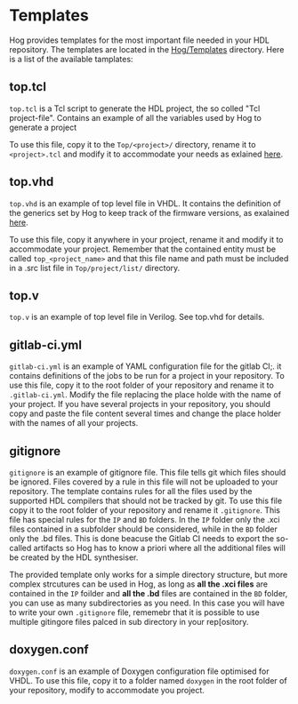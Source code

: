 # Templates

Hog provides templates for the most important file needed in your HDL repository.
The templates are located in the [Hog/Templates](https://gitlab.cern.ch/hog/Hog/-/tree/master/Templates) directory.
Here is a list of the available tamplates:

## top.tcl
`top.tcl` is a Tcl script to generate the HDL project, the so colled "Tcl project-file".
Contains an example of all the variables used by Hog to generate a project

To use this file, copy it to the `Top/<project>/` directory, rename it to `<project>.tcl`  and modify it to accommodate your needs as exlained [here](../01-Project-Tcl).

## top.vhd
`top.vhd` is an example of top level file in VHDL. It contains the definition of the generics set by Hog to keep track of the firmware versions, as exalained [here](../03-parameters-genercis).

To use this file, copy it anywhere in your project, rename it and modify it to accommodate your project. Remember that the contained entity must be called `top_<project_name>` and that this file name and path must be included in a .src list file in `Top/project/list/` directory.

## top.v
`top.v`  is an	example of top level file in Verilog. See top.vhd for details.

## gitlab-ci.yml
`gitlab-ci.yml` is an example of YAML configuration file for the gitlab CI;\. it contains definitions of the jobs to be run for a project in your repository. To use this file, copy it to the root folder of your repository and rename it to `.gitlab-ci.yml`. Modify the file replacing the place holde with the name of your project. If you have several projects in your repository, you should copy and paste the file content several times and change the place holder with the names of all your projects. 

## gitignore
`gitignore` is an example of gitignore file. This file tells git which files should be ignored. Files covered by a rule in this file will not be uploaded to your repository.
The template contains rules for all the files used by the supported HDL compilers that should not be tracked by git. To use this file copy it to the root folder of your repository and rename it `.gitignore`.
This file has special rules for the `IP` and `BD` folders. In the `IP` folder only the .xci files contained in a subfolder should be considered, while in the `BD` folder only the .bd files. This is done beacuse the Gitlab CI needs to export the so-called artifacts so Hog has to know a priori where all the additional files will be created by the HDL synthesiser.

The provided template only works for a simple directory structure, but more complex strcutures can be used in Hog, as long as **all the .xci files** are contained in the `IP` foilder and **all the .bd** files are contained in the `BD` folder, you can use as many subdirectories as you need. In this case you will have to write your own `.gitignore` file, rememebr that it is possible to use multiple gitingore files palced in sub directory in your rep[ository.

## doxygen.conf
`doxygen.conf` is an example of Doxygen configuration file optimised for VHDL. To use this file, copy it to a folder named `doxygen` in the root folder of your repository, modify to accommodate you project.

